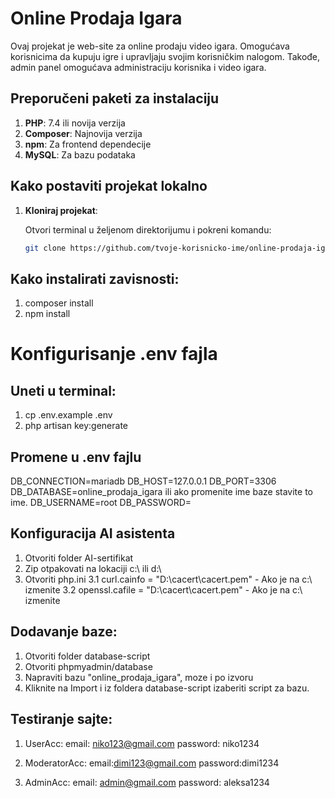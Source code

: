 # Online Prodaja Igara

Ovaj projekat je web-site za online prodaju video igara. Omogućava korisnicima da kupuju igre i upravljaju svojim korisničkim nalogom. Takođe, admin panel omogućava administraciju korisnika i video igara.

## Preporučeni paketi za instalaciju

1. **PHP**: 7.4 ili novija verzija
2. **Composer**: Najnovija verzija
3. **npm**: Za frontend dependecije
4. **MySQL**: Za bazu podataka

## Kako postaviti projekat lokalno

1. **Kloniraj projekat**:

   Otvori terminal u željenom direktorijumu i pokreni komandu:

   ```bash
   git clone https://github.com/tvoje-korisnicko-ime/online-prodaja-igara.git


## Kako instalirati zavisnosti:

1. composer install
2. npm install

# Konfigurisanje .env fajla
## Uneti u terminal:
1. cp .env.example .env
2. php artisan key:generate 

## Promene u .env fajlu

DB_CONNECTION=mariadb
DB_HOST=127.0.0.1
DB_PORT=3306
DB_DATABASE=online_prodaja_igara ili ako promenite ime baze stavite to ime.
DB_USERNAME=root
DB_PASSWORD=

## Konfiguracija AI asistenta
1. Otvoriti folder AI-sertifikat
2. Zip otpakovati na lokaciji c:\ ili d:\
3. Otvoriti php.ini
   3.1 curl.cainfo = "D:\\cacert\\cacert.pem" - Ako je na c:\ izmenite
   3.2 openssl.cafile = "D:\\cacert\\cacert.pem" - Ako je na c:\ izmenite 

## Dodavanje baze:
1. Otvoriti folder database-script
2. Otvoriti phpmyadmin/database
3. Napraviti bazu "online_prodaja_igara", moze i po izvoru
4. Kliknite na Import i iz foldera database-script izaberiti script za bazu.

## Testiranje sajte:
1. UserAcc:
   email: niko123@gmail.com
   password: niko1234
   
3. ModeratorAcc:
   email:dimi123@gmail.com
   password:dimi1234
   
5. AdminAcc:
   email: admin@gmail.com
   password: aleksa1234


